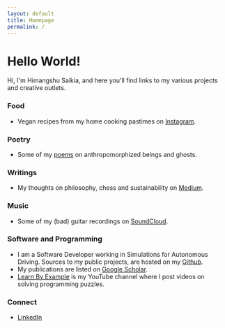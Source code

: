 ```yaml
---
layout: default
title: Homepage
permalink: /
---
```


# Hello World!

Hi, I'm Himangshu Saikia, and here you'll find links to my various projects and creative outlets.

### Food

- Vegan recipes from my home cooking pastimes on [Instagram](https://www.instagram.com/eat_and_let_live/).

### Poetry

- Some of my [poems](https://milspeak.wordpress.com/category/poetry/) on anthropomorphized beings and ghosts.

### Writings

- My thoughts on philosophy, chess and sustainability on [Medium](https://himangshu-saikia.medium.com/).

### Music

- Some of my (bad) guitar recordings on [SoundCloud](https://soundcloud.com/milwac).

### Software and Programming

- I am a Software Developer working in Simulations for Autonomous Driving. Sources to my public projects, are hosted on my [Github](https://github.com/hsaikia).
- My publications are listed on [Google Scholar](https://scholar.google.com/citations?hl=en&user=B6UDagwAAAAJ).
- [Learn By Example](https://www.youtube.com/channel/UCrip_x8QZ7GLTykFWJgS5Ww) is my YouTube channel where I post videos on solving programming puzzles.

### Connect

- [LinkedIn](https://www.linkedin.com/in/himangshu-saikia-a4a4711b)
